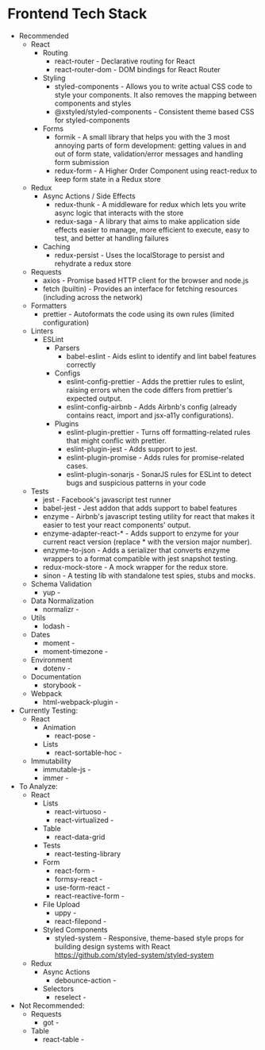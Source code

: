 # Frontend Tech Stack

- Recommended
  - React
    - Routing
      - react-router - Declarative routing for React
      - react-router-dom - DOM bindings for React Router
    - Styling
      - styled-components - Allows you to write actual CSS code to style your components. It also removes the mapping between components and styles
      - @xstyled/styled-components - Consistent theme based CSS for styled-components
    - Forms
      - formik - A small library that helps you with the 3 most annoying parts of form development: getting values in and out of form state, validation/error messages and handling form submission
      - redux-form - A Higher Order Component using react-redux to keep form state in a Redux store
  - Redux
    - Async Actions / Side Effects
      - redux-thunk - A middleware for redux which lets you write async logic that interacts with the store
      - redux-saga - A library that aims to make application side effects easier to manage, more efficient to execute, easy to test, and better at handling failures
    - Caching
      - redux-persist - Uses the localStorage to persist and rehydrate a redux store
  - Requests
    - axios - Promise based HTTP client for the browser and node.js
    - fetch (builtin) - Provides an interface for fetching resources (including across the network)
  - Formatters
    - prettier - Autoformats the code using its own rules (limited configuration)
  - Linters
    - ESLint
      - Parsers
        - babel-eslint - Aids eslint to identify and lint babel features correctly
      - Configs
        - eslint-config-prettier - Adds the prettier rules to eslint, raising errors when the code differs from prettier's expected output.
        - eslint-config-airbnb - Adds Airbnb's config (already contains react, import and jsx-a11y configurations).
      - Plugins
        - eslint-plugin-prettier - Turns off formatting-related rules that might conflic with prettier.
        - eslint-plugin-jest - Adds support to jest.
        - eslint-plugin-promise - Adds rules for promise-related cases.
        - eslint-plugin-sonarjs - SonarJS rules for ESLint to detect bugs and suspicious patterns in your code
  - Tests
    - jest - Facebook's javascript test runner
    - babel-jest - Jest addon that adds support to babel features
    - enzyme - Airbnb's javascript testing utility for react that makes it easier to test your react components' output.
    - enzyme-adapter-react-\* - Adds support to enzyme for your current react version (replace \* with the version major number).
    - enzyme-to-json - Adds a serializer that converts enzyme wrappers to a format compatible with jest snapshot testing.
    - redux-mock-store - A mock wrapper for the redux store.
    - sinon - A testing lib with standalone test spies, stubs and mocks.
  - Schema Validation
    - yup -
  - Data Normalization
    - normalizr -
  - Utils
    - lodash -
  - Dates
    - moment -
    - moment-timezone -
  - Environment
    - dotenv -
  - Documentation
    - storybook -
  - Webpack
    - html-webpack-plugin -
- Currently Testing:
  - React
    - Animation
      - react-pose -
    - Lists
      - react-sortable-hoc -
  - Immutability
    - immutable-js -
    - immer -
- To Analyze:
  - React
    - Lists
      - react-virtuoso -
      - react-virtualized -
    - Table
      - react-data-grid
    - Tests
      - react-testing-library
    - Form
      - react-form -
      - formsy-react -
      - use-form-react -
      - react-reactive-form -
    - File Upload
      - uppy -
      - react-filepond -
    - Styled Components
      - styled-system - Responsive, theme-based style props for building design systems with React https://github.com/styled-system/styled-system
  - Redux
    - Async Actions
      - debounce-action -
    - Selectors
      - reselect -
- Not Recommended:
  - Requests
    - got -
  - Table
    - react-table -
